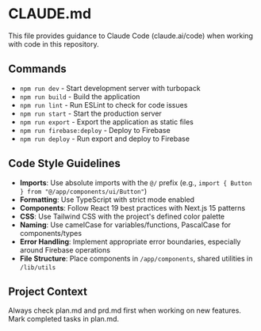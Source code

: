 # CLAUDE.md

This file provides guidance to Claude Code (claude.ai/code) when working with code in this repository.

## Commands
- `npm run dev` - Start development server with turbopack
- `npm run build` - Build the application
- `npm run lint` - Run ESLint to check for code issues
- `npm run start` - Start the production server
- `npm run export` - Export the application as static files
- `npm run firebase:deploy` - Deploy to Firebase
- `npm run deploy` - Run export and deploy to Firebase

## Code Style Guidelines
- **Imports**: Use absolute imports with the `@/` prefix (e.g., `import { Button } from "@/app/components/ui/Button"`)
- **Formatting**: Use TypeScript with strict mode enabled
- **Components**: Follow React 19 best practices with Next.js 15 patterns
- **CSS**: Use Tailwind CSS with the project's defined color palette
- **Naming**: Use camelCase for variables/functions, PascalCase for components/types
- **Error Handling**: Implement appropriate error boundaries, especially around Firebase operations
- **File Structure**: Place components in `/app/components`, shared utilities in `/lib/utils`

## Project Context
Always check plan.md and prd.md first when working on new features. Mark completed tasks in plan.md.